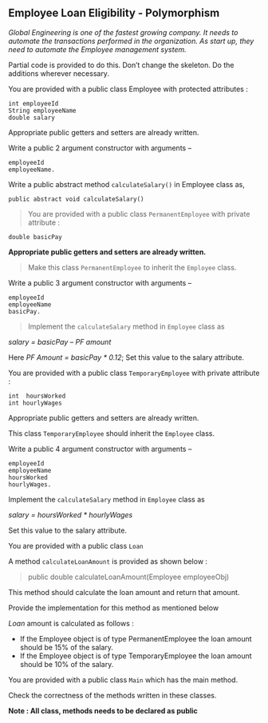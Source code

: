 ## Employee Loan Eligibility - Polymorphism

_Global Engineering is one of the fastest growing company. It needs to automate the transactions performed in the organization.  As start up, they need to automate the Employee management system._

Partial code is provided to do this. Don’t change the skeleton. Do the additions wherever necessary.


You are provided with a public class Employee with protected attributes :

    int employeeId
    String employeeName
    double salary

Appropriate public getters and setters are already written.

Write a public 2 argument constructor with arguments – 

    employeeId
    employeeName.

Write a public abstract method ```calculateSalary()```  in Employee class as,     

`public abstract void calculateSalary()`

> You are provided with a public class `PermanentEmployee` with private attribute : 

 ```double basicPay```

**Appropriate public getters and setters are already written.**

> Make this class `PermanentEmployee` to inherit the `Employee` class.

Write a public 3 argument constructor with arguments – 

    employeeId
    employeeName
    basicPay.  

> Implement the `calculateSalary` method in `Employee` class as

_salary = basicPay – PF amount_

Here _PF Amount = basicPay * 0.12_; Set this value to the salary attribute.

You are provided with a public class `TemporaryEmployee` with private attribute : 

    int  hoursWorked
    int hourlyWages

Appropriate public getters and setters are already written.

This class `TemporaryEmployee` should inherit the `Employee` class.

Write a public 4 argument constructor with arguments – 

    employeeId
    employeeName
    hoursWorked
    hourlyWages.  

Implement the `calculateSalary` method in `Employee` class as

_salary = hoursWorked * hourlyWages_

Set this value to the salary attribute.

You are provided with a public class `Loan`

A method `calculateLoanAmount` is provided as shown below :

> public double calculateLoanAmount(Employee employeeObj)

This method should calculate the loan amount and return that amount. 

Provide the implementation for this method as mentioned below

_Loan_ amount is calculated as follows :

* If the Employee object is of type PermanentEmployee the loan amount should be 15%  of the salary.  
* If the Employee object is of type TemporaryEmployee the loan amount should be 10%  of the salary.

You are provided with a public class `Main` which has the main method.  

Check the correctness of the methods written in these classes.

**Note :  All class, methods needs to be declared as public**
